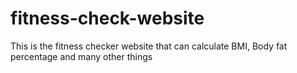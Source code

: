 # fitness-check-website
 This is the fitness checker website that can calculate BMI, Body fat percentage and many other things
